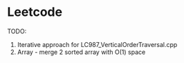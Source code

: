 # Leetcode

TODO:
1. Iterative approach for LC987_VerticalOrderTraversal.cpp
2. Array - merge 2 sorted array with O(1) space
